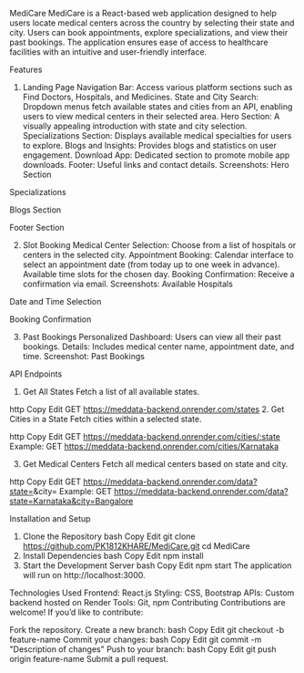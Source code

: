MediCare
MediCare is a React-based web application designed to help users locate medical centers across the country by selecting their state and city. Users can book appointments, explore specializations, and view their past bookings. The application ensures ease of access to healthcare facilities with an intuitive and user-friendly interface.

Features
1. Landing Page
Navigation Bar: Access various platform sections such as Find Doctors, Hospitals, and Medicines.
State and City Search: Dropdown menus fetch available states and cities from an API, enabling users to view medical centers in their selected area.
Hero Section: A visually appealing introduction with state and city selection.
Specializations Section: Displays available medical specialties for users to explore.
Blogs and Insights: Provides blogs and statistics on user engagement.
Download App: Dedicated section to promote mobile app downloads.
Footer: Useful links and contact details.
Screenshots:
Hero Section

Specializations

Blogs Section

Footer Section

2. Slot Booking
Medical Center Selection: Choose from a list of hospitals or centers in the selected city.
Appointment Booking:
Calendar interface to select an appointment date (from today up to one week in advance).
Available time slots for the chosen day.
Booking Confirmation: Receive a confirmation via email.
Screenshots:
Available Hospitals

Date and Time Selection

Booking Confirmation

3. Past Bookings
Personalized Dashboard: Users can view all their past bookings.
Details: Includes medical center name, appointment date, and time.
Screenshot:
Past Bookings

API Endpoints
1. Get All States
Fetch a list of all available states.

http
Copy
Edit
GET https://meddata-backend.onrender.com/states
2. Get Cities in a State
Fetch cities within a selected state.

http
Copy
Edit
GET https://meddata-backend.onrender.com/cities/:state
Example:
GET https://meddata-backend.onrender.com/cities/Karnataka

3. Get Medical Centers
Fetch all medical centers based on state and city.

http
Copy
Edit
GET https://meddata-backend.onrender.com/data?state=<state-name>&city=<city-name>
Example:
GET https://meddata-backend.onrender.com/data?state=Karnataka&city=Bangalore

Installation and Setup
1. Clone the Repository
bash
Copy
Edit
git clone https://github.com/PK1812KHARE/MediCare.git
cd MediCare
2. Install Dependencies
bash
Copy
Edit
npm install
3. Start the Development Server
bash
Copy
Edit
npm start
The application will run on http://localhost:3000.

Technologies Used
Frontend: React.js
Styling: CSS, Bootstrap
APIs: Custom backend hosted on Render
Tools: Git, npm
Contributing
Contributions are welcome! If you’d like to contribute:

Fork the repository.
Create a new branch:
bash
Copy
Edit
git checkout -b feature-name
Commit your changes:
bash
Copy
Edit
git commit -m "Description of changes"
Push to your branch:
bash
Copy
Edit
git push origin feature-name
Submit a pull request.
